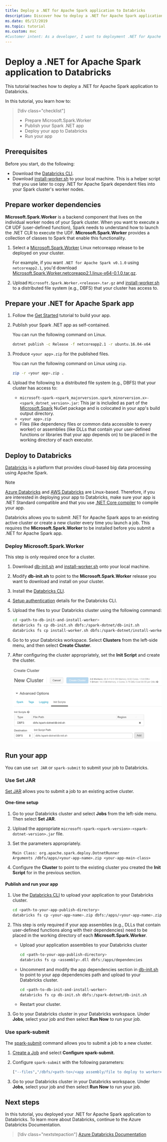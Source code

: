 ```yaml
---
title: Deploy a .NET for Apache Spark application to Databricks
description: Discover how to deploy a .NET for Apache Spark application to Databricks.
ms.date: 05/17/2019
ms.topic: tutorial
ms.custom: mvc
#Customer intent: As a developer, I want to deployment .NET for Apache Spark application to Databricks.
---
```


# Deploy a .NET for Apache Spark application to Databricks

This tutorial teaches how to deploy a .NET for Apache Spark application to Databricks.

In this tutorial, you learn how to:

> [!div class="checklist"]
> * Prepare Microsoft.Spark.Worker
> * Publish your Spark .NET app
> * Deploy your app to Databricks
> * Run your app

## Prerequisites

Before you start, do the following:

* Download the [Databricks CLI](https://docs.databricks.com/user-guide/dev-tools/databricks-cli.html).
* Download [install-worker.sh](https://github.com/dotnet/spark/blob/master/deployment/install-worker.sh) to your local machine. This is a helper script that you use later to copy .NET for Apache Spark dependent files into your Spark cluster's worker nodes.

## Prepare worker dependencies

**Microsoft.Spark.Worker** is a backend component that lives on the individual worker nodes of your Spark cluster. When you want to execute a C# UDF (user-defined function), Spark needs to understand how to launch the .NET CLR to execute the UDF. **Microsoft.Spark.Worker** provides a collection of classes to Spark that enable this functionality.

1. Select a [Microsoft.Spark.Worker](https://github.com/dotnet/spark/releases) Linux netcoreapp release to be deployed on your cluster.

   For example, if you want `.NET for Apache Spark v0.1.0` using `netcoreapp2.1`, you'd download [Microsoft.Spark.Worker.netcoreapp2.1.linux-x64-0.1.0.tar.gz](https://github.com/dotnet/spark/releases/download/v0.1.0/Microsoft.Spark.Worker.netcoreapp2.1.linux-x64-0.1.0.tar.gz).

2. Upload `Microsoft.Spark.Worker.<release>.tar.gz` and [install-worker.sh](https://github.com/dotnet/spark/blob/master/deployment/install-worker.sh) to a distributed file system (e.g., DBFS) that your cluster has access to.

## Prepare your .NET for Apache Spark app

1. Follow the [Get Started](get-started.md) tutorial to build your app.

2. Publish your Spark .NET app as self-contained.

   You can run the following command on Linux.

   ```bash
   dotnet publish -c Release -f netcoreapp2.1 -r ubuntu.16.04-x64
   ```

3. Produce `<your app>.zip` for the published files.

   You can run the following command on Linux using `zip`.

   ```bash
   zip -r <your app>.zip .
   ```

4. Upload the following to a distributed file system (e.g., DBFS) that your cluster has access to:

   * `microsoft-spark-<spark_majorversion.spark_minorversion.x>-<spark_dotnet_version>.jar`: This jar is included as part of the [Microsoft.Spark](https://www.nuget.org/packages/Microsoft.Spark/) NuGet package and is colocated in your app's build output directory.
   * `<your app>.zip`
   * Files (like dependency files or common data accessible to every worker) or assemblies (like DLLs that contain your user-defined functions or libraries that your app depends on) to be placed in the working directory of each executor.

## Deploy to Databricks

[Databricks](http://databricks.com) is a platform that provides cloud-based big data processing using Apache Spark.

> [!Note] 
> [Azure Databricks](https://azure.microsoft.com/en-us/services/databricks/) and [AWS Databricks](https://databricks.com/aws) are Linux-based. Therefore, if you are interested in deploying your app to Databricks, make sure your app is .NET Standard compatible and that you use [.NET Core compiler](https://dotnet.microsoft.com/download) to compile your app.

Databricks allows you to submit .NET for Apache Spark apps to an existing active cluster or create a new cluster every time you launch a job. This requires the **Microsoft.Spark.Worker** to be installed before you submit a .NET for Apache Spark app.

### Deploy Microsoft.Spark.Worker

This step is only required once for a cluster.

1. Download [db-init.sh](https://github.com/dotnet/spark/blob/master/deployment/db-init.sh) and [install-worker.sh](https://github.com/dotnet/spark/blob/master/deployment/install-worker.sh
) onto your local machine.

2. Modify **db-init.sh** to point to the **Microsoft.Spark.Worker** release you want to download and install on your cluster.

3. Install the [Databricks CLI](https://docs.databricks.com/user-guide/dev-tools/databricks-cli.html).

4. [Setup authentication](https://docs.databricks.com/user-guide/dev-tools/databricks-cli.html#set-up-authentication) details for the Databricks CLI.

5. Upload the files to your Databricks cluster using the following command:

   ```bash
   cd <path-to-db-init-and-install-worker>
   databricks fs cp db-init.sh dbfs:/spark-dotnet/db-init.sh
   databricks fs cp install-worker.sh dbfs:/spark-dotnet/install-worker.sh
   ```

6. Go to to your Databricks workspace. Select **Clusters** from the left-side menu, and then select **Create Cluster**.

7. After configuring the cluster appropriately, set the **Init Script** and create the cluster.

   ![Script Action Image](./media/databricks-deployment/deployment-databricks-init-script.png)

## Run your app 

You can use `set JAR` or `spark-submit` to submit your job to Databricks.

### Use Set JAR

[Set JAR](https://docs.databricks.com/user-guide/jobs.html#create-a-job) allows you to submit a job to an existing active cluster.

#### One-time setup

1. Go to your Databricks cluster and select **Jobs** from the left-side menu. Then select **Set JAR**.

2. Upload the appropriate `microsoft-spark-<spark-version>-<spark-dotnet-version>.jar` file.

3. Set the parameters appropriately.

   ```
   Main Class: org.apache.spark.deploy.DotnetRunner
   Arguments /dbfs/apps/<your-app-name>.zip <your-app-main-class>
   ```
 
4. Configure the **Cluster** to point to the existing cluster you created the **Init Script** for in the previous section.

#### Publish and run your app

1. Use the [Databricks CLI](https://docs.databricks.com/user-guide/dev-tools/databricks-cli.html) to upload your application to your Databricks cluster.

      ```bash
      cd <path-to-your-app-publish-directory>
      databricks fs cp <your-app-name>.zip dbfs:/apps/<your-app-name>.zip
      ```

2. This step is only required if your app assemblies (e.g., DLLs that contain user-defined functions along with their dependencies) need to be placed in the working directory of each **Microsoft.Spark.Worker**.

   - Upload your application assemblies to your Databricks cluster
      
      ```bash
      cd <path-to-your-app-publish-directory>
      databricks fs cp <assembly>.dll dbfs:/apps/dependencies
      ```

   - Uncomment and modify the app dependencies section in [db-init.sh](https://github.com/dotnet/spark/blob/master/deployment/db-init.sh) to point to your app dependencies path and upload to your Databricks cluster.
   
      ```bash
      cd <path-to-db-init-and-install-worker>
      databricks fs cp db-init.sh dbfs:/spark-dotnet/db-init.sh
      ```
   
   - Restart your cluster.

3. Go to your Databricks cluster in your Databricks workspace. Under **Jobs**, select your job and then select **Run Now** to run your job.

### Use spark-submit

The [spark-submit](https://spark.apache.org/docs/latest/submitting-applications.html) command allows you to submit a job to a new cluster.

1. [Create a Job](https://docs.databricks.com/user-guide/jobs.html) and select **Configure spark-submit**.

2. Configure `spark-submit` with the following parameters:

      ```bash
      ["--files","/dbfs/<path-to>/<app assembly/file to deploy to worker>","--class","org.apache.spark.deploy.DotnetRunner","/dbfs/<path-to>/microsoft-spark-<spark_majorversion.spark_minorversion.x>-<spark_dotnet_version>.jar","/dbfs/<path-to>/<app name>.zip","<app bin name>","app arg1","app arg2"]
      ```

3. Go to your Databricks cluster in your Databricks workspace. Under **Jobs**, select your job and then select **Run Now** to run your job.

## Next steps

In this tutorial, you deployed your .NET for Apache Spark application to Databricks. To learn more about Databricks, continue to the Azure Databricks Documentation.

> [!div class="nextstepaction"]
> [Azure Databricks Documentation](https://docs.microsoft.com/azure/azure-databricks/)